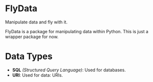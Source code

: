 # FlyData
Manipulate data and fly with it.

FlyData is a package for manipulating data within Python. This is just a wrapper package for now.
# Data Types
* **SQL** *(Structured Query Language)*: Used for databases.
* **URI**: Used for data: URIs.